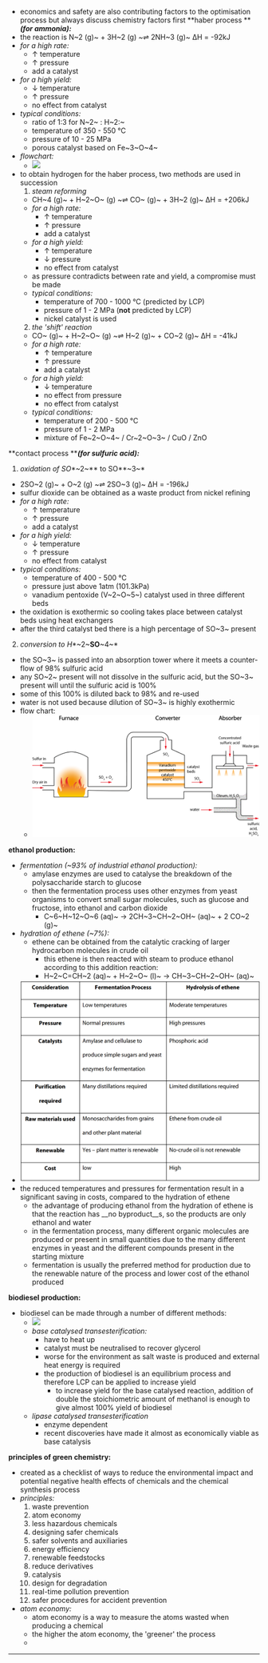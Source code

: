 - economics and safety are also contributing factors to the optimisation process but always discuss chemistry factors first
**haber process *****(for ammonia):***
- the reaction is
  N~2 (g)~ + 3H~2 (g) ~⇌ 2NH~3 (g)~ ∆H = -92kJ
- *for a high rate:*
  - ↑ temperature
  - ↑ pressure
  - add a catalyst
- *for a high yield:*
  - ↓ temperature
  - ↑ pressure
  - no effect from catalyst
- *typical conditions:*
  - ratio of 1:3 for N~2~ : H~2:~
  - temperature of 350 - 550 °C
  - pressure of 10 - 25 MPa
  - porous catalyst based on Fe~3~O~4~
- *flowchart:*
  - ![](./images/image_1.d02ac0d7.emf)
- to obtain hydrogen for the haber process, two methods are used in succession
  1. *steam reforming*
    - CH~4 (g)~ + H~2~O~ (g) ~⇌ CO~ (g)~ + 3H~2 (g)~ ∆H = +206kJ
    - *for a high rate:*
      - ↑ temperature
      - ↑ pressure
      - add a catalyst
    - *for a high yield:*
      - ↑ temperature
      - ↓ pressure
      - no effect from catalyst
    - as pressure contradicts between rate and yield, a compromise must be made
    - *typical conditions:*
      - temperature of 700 - 1000 °C (predicted by LCP)
      - pressure of 1 - 2 MPa (__not__ predicted by LCP)
      - nickel catalyst is used
  2. *the 'shift' reaction*
    - CO~ (g)~ + H~2~O~ (g) ~⇌ H~2 (g)~ + CO~2 (g)~ ∆H = -41kJ
    - *for a high rate:*
      - ↑ temperature
      - ↑ pressure
      - add a catalyst
    - *for a high yield:*
      - ↓ temperature
      - no effect from pressure
      - no effect from catalyst
    - *typical conditions:*
      - temperature of 200 - 500 °C
      - pressure of 1 - 2 MPa
      - mixture of Fe~2~O~4~ / Cr~2~O~3~ / CuO / ZnO

**contact process *****(for sulfuric acid):***
1. *oxidation of SO**~2~** to SO**~3~*
  - 2SO~2 (g)~ + O~2 (g) ~⇌ 2SO~3 (g)~ ΔH = -196kJ
  - sulfur dioxide can be obtained as a waste product from nickel refining
  - *for a high rate:*
    - ↑ temperature
    - ↑ pressure
    - add a catalyst
  - *for a high yield:*
    - ↓ temperature
    - ↑ pressure
    - no effect from catalyst
  - *typical conditions:*
    - temperature of 400 - 500 °C
    - pressure just above 1atm (101.3kPa)
    - vanadium pentoxide (V~2~O~5~) catalyst used in three different beds
  - the oxidation is exothermic so cooling takes place between catalyst beds using heat exchangers
  - after the third catalyst bed there is a high percentage of SO~3~ present
2. *conversion to H**~2~**SO**~4~*
  - the SO~3~ is passed into an absorption tower where it meets a counter-flow of 98% sulfuric acid
  - any SO~2~ present will not dissolve in the sulfuric acid, but the SO~3~ present will until the sulfuric acid is 100%
  - some of this 100% is diluted back to 98% and re-used
  - water is not used because dilution of SO~3~ is highly exothermic
- flow chart:
  - ![](./images/image_2.927e1bdd.png)

**ethanol production:**
- *fermentation (~93% of industrial ethanol production):*
  - amylase enzymes are used to catalyse the breakdown of the polysaccharide starch to glucose
  - then the fermentation process uses other enzymes from yeast organisms to convert small sugar molecules, such as glucose and fructose, into ethanol and carbon dioxide
    - C~6~H~12~O~6 (aq)~ → 2CH~3~CH~2~OH~ (aq)~ + 2 CO~2 (g)~
- *hydration of ethene (~7%):*
  - ethene can be obtained from the catalytic cracking of larger hydrocarbon molecules in crude oil
    - this ethene is then reacted with steam to produce ethanol according to this addition reaction:
    - H~2~C=CH~2 (aq)~ + H~2~O~ (l)~ → CH~3~CH~2~OH~ (aq)~
- ![](./images/image_3.a15be0c0.png)
- the reduced temperatures and pressures for fermentation result in a significant saving in costs, compared to the hydration of ethene
  - the advantage of producing ethanol from the hydration of ethene is that the reaction has __no byproduct__s, so the products are only ethanol and water
  - in the fermentation process, many different organic molecules are produced or present in small quantities due to the many different enzymes in yeast and the different compounds present in the starting mixture
  - fermentation is usually the preferred method for production due to the renewable nature of the process and lower cost of the ethanol produced

**biodiesel production:**
- biodiesel can be made through a number of different methods:
  - ![](./images/image_4.81f28763.emf)
  - *base catalysed transesterification:*
    - have to heat up
    - catalyst must be neutralised to recover glycerol
    - worse for the environment as salt waste is produced and external heat energy is required
    - the production of biodiesel is an equilibrium process and therefore LCP can be applied to increase yield
      - to increase yield for the base catalysed reaction, addition of double the stoichiometric amount of methanol is enough to give almost 100% yield of biodiesel
  - *lipase catalysed transesterification*
    - enzyme dependent
    - recent discoveries have made it almost as economically viable as base catalysis

**principles of green chemistry:**
- created as a checklist of ways to reduce the environmental impact and potential negative health effects of chemicals and the chemical synthesis process
- *principles:*
  1. waste prevention
  2. atom economy
  3. less hazardous chemicals
  4. designing safer chemicals
  5. safer solvents and auxiliaries
  6. energy efficiency
  7. renewable feedstocks
  8. reduce derivatives
  9. catalysis
  10. design for degradation
  11. real-time pollution prevention
  12. safer procedures for accident prevention
- *atom economy:*
  - atom economy is a way to measure the atoms wasted when producing a chemical
  - the higher the atom economy, the 'greener' the process
  - 
-----
